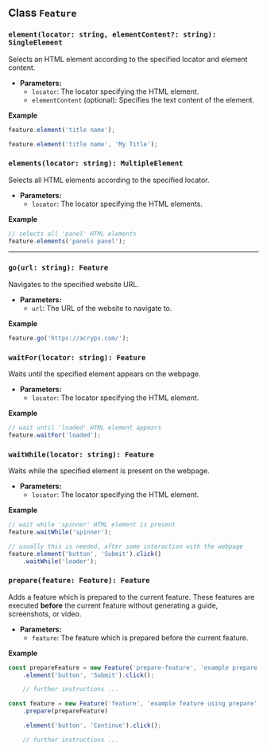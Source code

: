 ## Class `Feature`

### `element(locator: string, elementContent?: string): SingleElement`

Selects an HTML element according to the specified locator and element content.

- **Parameters:**
	- `locator`: The locator specifying the HTML element.
	- `elementContent` (optional): Specifies the text content of the element.

**Example**
```typescript
feature.element('title name');

feature.element('title name', 'My Title');
```

### `elements(locator: string): MultipleElement`

Selects all HTML elements according to the specified locator.

- **Parameters:**
	- `locator`: The locator specifying the HTML elements.

**Example**
```typescript
// selects all 'panel' HTML elements
feature.elements('panels panel');
```

---

### `go(url: string): Feature`

Navigates to the specified website URL.

- **Parameters:**
	- `url`: The URL of the website to navigate to.

**Example**
```typescript
feature.go('https://acryps.com/');
```

### `waitFor(locator: string): Feature`

Waits until the specified element appears on the webpage.

- **Parameters:**
	- `locator`: The locator specifying the HTML element.

**Example**
```typescript
// wait until 'loaded' HTML element appears
feature.waitFor('loaded');
```

### `waitWhile(locator: string): Feature`

Waits while the specified element is present on the webpage.

- **Parameters:**
	- `locator`: The locator specifying the HTML element.

**Example**
```typescript
// wait while 'spinner' HTML element is present
feature.waitWhile('spinner');

// usually this is needed, after some interaction with the webpage
feature.element('button', 'Submit').click()
	.waitWhile('loader');
```

### `prepare(feature: Feature): Feature`

Adds a feature which is prepared to the current feature. These features are executed **before** the current feature without generating a guide, screenshots, or video.

- **Parameters:**
	- `feature`: The feature which is prepared before the current feature.

**Example**
```typescript
const prepareFeature = new Feature('prepare-feature', 'example prepare feature')
	.element('button', 'Submit').click();

	// further instructions ...

const feature = new Feature('feature', 'example feature using prepare')
	.prepare(prepareFeature)

	.element('button', 'Continue').click();

	// further instructions ...
```